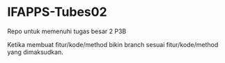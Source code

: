 # IFAPPS-Tubes02
Repo untuk memenuhi tugas besar 2 P3B

Ketika membuat fitur/kode/method bikin branch sesuai fitur/kode/method yang dimaksudkan.
